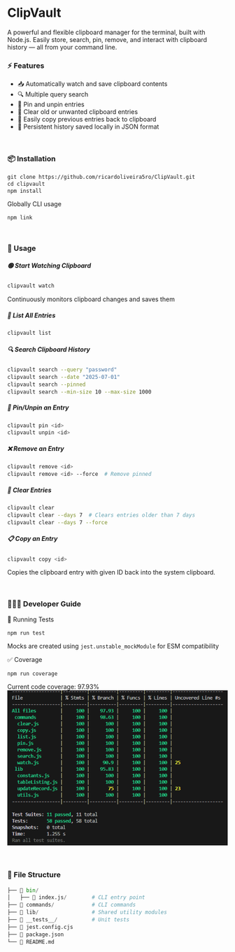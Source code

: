 # ClipVault

A powerful and flexible clipboard manager for the terminal, built with Node.js.
Easily store, search, pin, remove, and interact with clipboard history — all from your command line.

### ⚡ Features

- 📥 Automatically watch and save clipboard contents
- 🔍 Multiple query search
- 📌 Pin and unpin entries
- 🧹 Clear old or unwanted clipboard entries
- 🧾 Easily copy previous entries back to clipboard
- 💾 Persistent history saved locally in JSON format

<br>

### 📦 Installation

```
git clone https://github.com/ricardoliveira5ro/ClipVault.git
cd clipvault
npm install
```

Globally CLI usage

```
npm link
```

<br>

### 🚀 Usage

##### 🟢 Start Watching Clipboard

```bash
clipvault watch
```
Continuously monitors clipboard changes and saves them

##### 📄 List All Entries

```bash
clipvault list
```

##### 🔍 Search Clipboard History

```bash
clipvault search --query "password"
clipvault search --date "2025-07-01"
clipvault search --pinned
clipvault search --min-size 10 --max-size 1000
```

##### 📌 Pin/Unpin an Entry

```bash
clipvault pin <id>
clipvault unpin <id>
```

##### ❌ Remove an Entry

```bash
clipvault remove <id>
clipvault remove <id> --force  # Remove pinned
```

##### 🧹 Clear Entries

```bash
clipvault clear
clipvault clear --days 7  # Clears entries older than 7 days
clipvault clear --days 7 --force
```

##### 📋 Copy an Entry

```bash
clipvault copy <id>
```
Copies the clipboard entry with given ID back into the system clipboard.

<br>

### 👨🏼‍💻 Developer Guide

🧪 Running Tests
```
npm run test
```
Mocks are created using `jest.unstable_mockModule` for ESM compatibility

✅ Coverage
```
npm run coverage
```
Current code coverage: 97.93%
![Coverage Report](./__tests__/coverage.png)

<br>

### 📁 File Structure

```python
├── 📂 bin/
│   ├── 📄 index.js/        # CLI entry point
├── 📂 commands/            # CLI commands
├── 📂 lib/                 # Shared utility modules
├── 📂 __tests__/           # Unit tests
├── 📄 jest.config.cjs
├── 📄 package.json
└── 📄 README.md
```